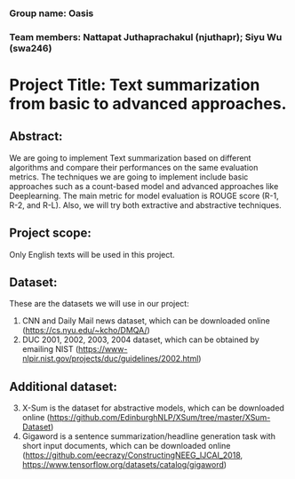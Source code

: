 ### Group name: Oasis

### Team members: Nattapat Juthaprachakul (njuthapr); Siyu Wu (swa246)

# Project Title: Text summarization from basic to advanced approaches.

## Abstract:
We are going to implement Text summarization based on different algorithms and compare their performances on the same evaluation metrics. The techniques we are going to implement include basic approaches such as a count-based model and advanced approaches like Deeplearning. The main metric for model evaluation is ROUGE score (R-1, R-2, and R-L). Also, we will try both extractive and abstractive techniques.

## Project scope:
Only English texts will be used in this project.

## Dataset:
These are the datasets we will use in our project:
1. CNN and Daily Mail news dataset, which can be downloaded online (https://cs.nyu.edu/~kcho/DMQA/)
2. DUC 2001, 2002, 2003, 2004 dataset, which can be obtained by emailing NIST (https://www-nlpir.nist.gov/projects/duc/guidelines/2002.html)

## Additional dataset:
3. X-Sum is the dataset for abstractive models, which can be downloaded online (https://github.com/EdinburghNLP/XSum/tree/master/XSum-Dataset)
4. Gigaword is a sentence summarization/headline generation task with short input documents, which can be downloaded online (https://github.com/eecrazy/ConstructingNEEG_IJCAI_2018, https://www.tensorflow.org/datasets/catalog/gigaword)
